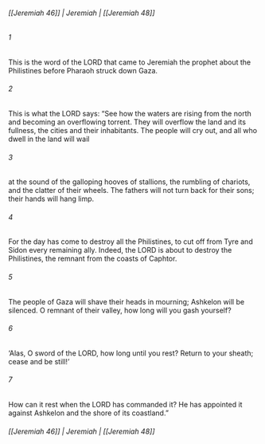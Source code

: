 ###### [[Jeremiah 46]] | Jeremiah | [[Jeremiah 48]]

###### 1
This is the word of the LORD that came to Jeremiah the prophet about the Philistines before Pharaoh struck down Gaza.
###### 2
This is what the LORD says: “See how the waters are rising from the north and becoming an overflowing torrent. They will overflow the land and its fullness, the cities and their inhabitants. The people will cry out, and all who dwell in the land will wail
###### 3
at the sound of the galloping hooves of stallions, the rumbling of chariots, and the clatter of their wheels. The fathers will not turn back for their sons; their hands will hang limp.
###### 4
For the day has come to destroy all the Philistines, to cut off from Tyre and Sidon every remaining ally. Indeed, the LORD is about to destroy the Philistines, the remnant from the coasts of Caphtor.
###### 5
The people of Gaza will shave their heads in mourning; Ashkelon will be silenced. O remnant of their valley, how long will you gash yourself?
###### 6
‘Alas, O sword of the LORD, how long until you rest? Return to your sheath; cease and be still!’
###### 7
How can it rest when the LORD has commanded it? He has appointed it against Ashkelon and the shore of its coastland.”

###### [[Jeremiah 46]] | Jeremiah | [[Jeremiah 48]]
